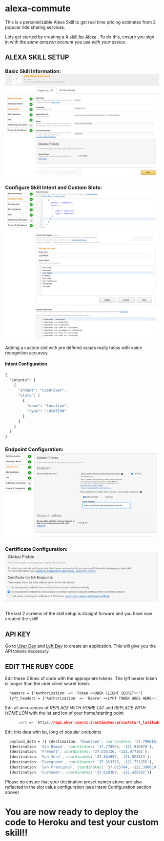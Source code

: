 # alexa-commute

This is a personalizable Alexa Skill to get real time pricing estimates from 2 popular ride sharing services. 

Lets get started by creating a A [skill for Alexa](https://developer.amazon.com/alexa "skill for Alexa") . To do this, ensure you sign in with the *same amazon account you use with your device*.

## ALEXA SKILL SETUP

### Basic Skill Information: ![Alt](/public/alexa1.png "Basic Skill Information") 

### Configure Skill Intent and Custom Slots: ![Alt](/public/alexa2.png "Configure Skill Intent and Custom Slots") 

Adding a custom slot with pre defined values really helps with voice recognition accuracy.

#### Intent Configuration  
  
```css
{
  "intents": [
    {
      "intent": "CabDriver",
      "slots": [
        {
          "name": "location",
          "type": "LOCATION"
        }
      ]
    }
  ]
}
```



### Endpoint Configuration: ![Alt](/public/alexa3.png "Endpoint") 

### Certificate Configuration: ![Alt](/public/alexa4.png "Certificate") 

The last 2 screens of the skill setup is straight forward and you have now created the skill! 

## API KEY
Go to [Uber Dev](https://developer.uber.com/ "UBER")  and [Lyft Dev](https://www.lyft.com/developers "LYFT") to create an application. This will give you the API tokens necessary.

## EDIT THE RUBY CODE


Edit these 2 lines of code with the appropriate tokens. The lyft bearer token is longer than the uber client secret token.

```css
  headers = {'Authorization' => 'Token <<UBER CLIENT SECRET>>'}
  lyft_headers = {'Authorization' => 'bearer <<LYFT TOKEN GOES HERE>>'}
```

  Edit all occurances of _REPLACE WITH HOME LAT_ and _REPLACE WITH HOME LON_ with the lat and lon of your home/starting point

```css
      :url => 'https://api.uber.com/v1.2/estimates/price?start_latitude=<<REPLACE WITH HOME LAT>>&start_longitude=<<REPLACE WITH HOME LON>>&end_latitude='+ end_latitude + '&end_longitude=' + end_longitude,
```

Edit this data with lat, long of  popular endpoints

```css
  payload_data = [{ {destination: 'Downtown', coordinates: '37.790616, -122.396968'},
  {destination: 'San Ramon', coordinates: '37.778564, -121.910870'},
  {destination: 'Fremont', coordinates: '37.556726, -121.977101'},
  {destination: 'San Jose', coordinates: '37.364957, -121.923813'},
  {destination: 'Evergreen', coordinates: '37.323373, -121.771255'},
  {destination: 'San Francisco', coordinates: '37.615704, -122.390059'},
  {destination: 'Customer', coordinates: '37.628367, -122.425932'}]
```

Please do ensure that your destination preset names above are also reflected in the slot value configuration (see Intent Configuration  section above)


# You are now ready to deploy the code to Heroku and test your custom skill!!

